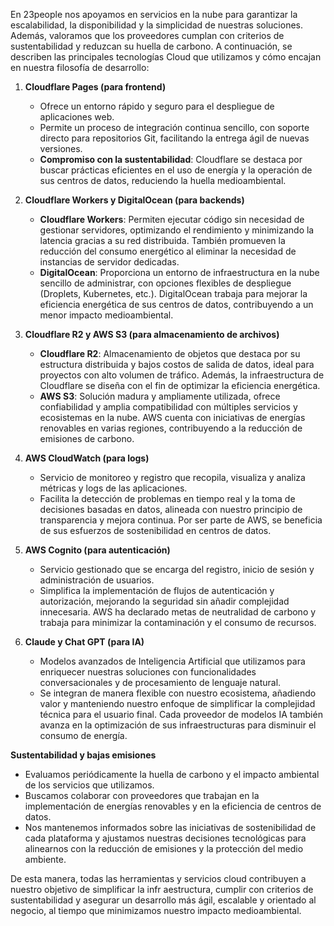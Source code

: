 En 23people nos apoyamos en servicios en la nube para garantizar la escalabilidad, la disponibilidad y la simplicidad de nuestras soluciones. Además, valoramos que los proveedores cumplan con criterios de sustentabilidad y reduzcan su huella de carbono. A continuación, se describen las principales tecnologías Cloud que utilizamos y cómo encajan en nuestra filosofía de desarrollo:

1. **Cloudflare Pages (para frontend)**
    - Ofrece un entorno rápido y seguro para el despliegue de aplicaciones web.  
    - Permite un proceso de integración continua sencillo, con soporte directo para repositorios Git, facilitando la entrega ágil de nuevas versiones.
    - **Compromiso con la sustentabilidad**: Cloudflare se destaca por buscar prácticas eficientes en el uso de energía y la operación de sus centros de datos, reduciendo la huella medioambiental.

2. **Cloudflare Workers y DigitalOcean (para backends)**
    - **Cloudflare Workers**: Permiten ejecutar código sin necesidad de gestionar servidores, optimizando el rendimiento y minimizando la latencia gracias a su red distribuida. También promueven la reducción del consumo energético al eliminar la necesidad de instancias de servidor dedicadas.  
    - **DigitalOcean**: Proporciona un entorno de infraestructura en la nube sencillo de administrar, con opciones flexibles de despliegue (Droplets, Kubernetes, etc.). DigitalOcean trabaja para mejorar la eficiencia energética de sus centros de datos, contribuyendo a un menor impacto medioambiental.

3. **Cloudflare R2 y AWS S3 (para almacenamiento de archivos)**
    - **Cloudflare R2**: Almacenamiento de objetos que destaca por su estructura distribuida y bajos costos de salida de datos, ideal para proyectos con alto volumen de tráfico. Además, la infraestructura de Cloudflare se diseña con el fin de optimizar la eficiencia energética.  
    - **AWS S3**: Solución madura y ampliamente utilizada, ofrece confiabilidad y amplia compatibilidad con múltiples servicios y ecosistemas en la nube. AWS cuenta con iniciativas de energías renovables en varias regiones, contribuyendo a la reducción de emisiones de carbono.

4. **AWS CloudWatch (para logs)**
    - Servicio de monitoreo y registro que recopila, visualiza y analiza métricas y logs de las aplicaciones.  
    - Facilita la detección de problemas en tiempo real y la toma de decisiones basadas en datos, alineada con nuestro principio de transparencia y mejora continua. Por ser parte de AWS, se beneficia de sus esfuerzos de sostenibilidad en centros de datos.

5. **AWS Cognito (para autenticación)**
    - Servicio gestionado que se encarga del registro, inicio de sesión y administración de usuarios.  
    - Simplifica la implementación de flujos de autenticación y autorización, mejorando la seguridad sin añadir complejidad innecesaria. AWS ha declarado metas de neutralidad de carbono y trabaja para minimizar la contaminación y el consumo de recursos.

6. **Claude y Chat GPT (para IA)**
    - Modelos avanzados de Inteligencia Artificial que utilizamos para enriquecer nuestras soluciones con funcionalidades conversacionales y de procesamiento de lenguaje natural.  
    - Se integran de manera flexible con nuestro ecosistema, añadiendo valor y manteniendo nuestro enfoque de simplificar la complejidad técnica para el usuario final. Cada proveedor de modelos IA también avanza en la optimización de sus infraestructuras para disminuir el consumo de energía.

**Sustentabilidad y bajas emisiones**  

- Evaluamos periódicamente la huella de carbono y el impacto ambiental de los servicios que utilizamos.  
- Buscamos colaborar con proveedores que trabajan en la implementación de energías renovables y en la eficiencia de centros de datos.  
- Nos mantenemos informados sobre las iniciativas de sostenibilidad de cada plataforma y ajustamos nuestras decisiones tecnológicas para alinearnos con la reducción de emisiones y la protección del medio ambiente.

De esta manera, todas las herramientas y servicios cloud contribuyen a nuestro objetivo de simplificar la infr  aestructura, cumplir con criterios de sustentabilidad y asegurar un desarrollo más ágil, escalable y orientado al negocio, al tiempo que minimizamos nuestro impacto medioambiental.
